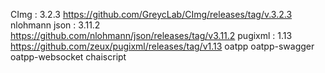 CImg : 3.2.3 https://github.com/GreycLab/CImg/releases/tag/v.3.2.3
nlohmann json : 3.11.2 https://github.com/nlohmann/json/releases/tag/v3.11.2
pugixml : 1.13 https://github.com/zeux/pugixml/releases/tag/v1.13
oatpp
oatpp-swagger
oatpp-websocket
chaiscript
